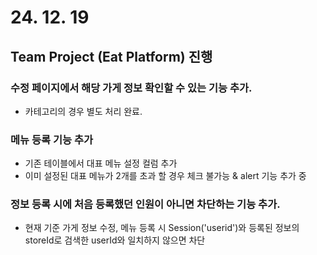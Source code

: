 # 24. 12. 19

## Team Project (Eat Platform) 진행

### 수정 페이지에서 해당 가게 정보 확인할 수 있는 기능 추가.

* 카테고리의 경우 별도 처리 완료.

### 메뉴 등록 기능 추가

* 기존 테이블에서 대표 메뉴 설정 컬럼 추가
* 이미 설정된 대표 메뉴가 2개를 초과 할 경우 체크 불가능 & alert 기능 추가 중

### 정보 등록 시에 처음 등록했던 인원이 아니면 차단하는 기능 추가.

* 현재 기준 가게 정보 수정, 메뉴 등록 시 Session('userid')와 등록된 정보의 storeId로 검색한 userId와 일치하지 않으면 차단

